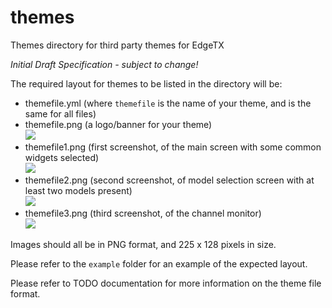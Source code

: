 # themes
Themes directory for third party themes for EdgeTX

*Initial Draft Specification - subject to change!*

The required layout for themes to be listed in the directory will be:
- themefile.yml (where `themefile` is the name of your theme, and is the same for all files)  
- themefile.png (a logo/banner for your theme)  
  <img src="https://raw.githubusercontent.com/EdgeTX/themes/main/example/ETX.png">
- themefile1.png (first screenshot, of the main screen with some common widgets selected)  
  <img src="https://github.com/EdgeTX/themes/blob/main/example/ETX1.png">  
- themefile2.png (second screenshot, of model selection screen with at least two models present)  
  <img src="https://github.com/EdgeTX/themes/blob/main/example/ETX2.png">  
- themefile3.png (third screenshot, of the channel monitor)  
  <img src="https://github.com/EdgeTX/themes/blob/main/example/ETX3.png">  

Images should all be in PNG format, and 225 x 128 pixels in size.

Please refer to the `example` folder for an example of the expected layout.

Please refer to TODO documentation for more information on the theme file format.
